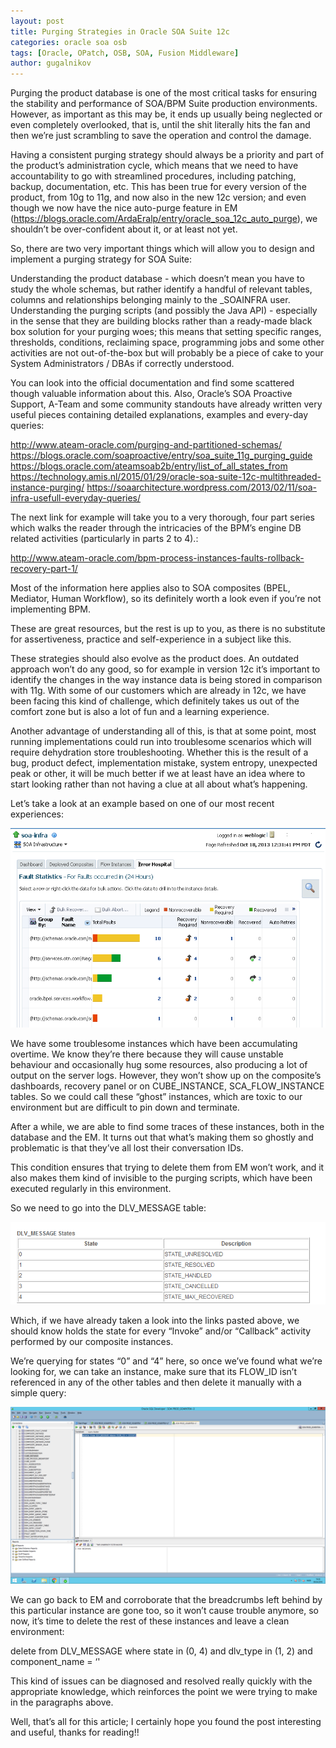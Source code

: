 ```yaml
---
layout: post
title: Purging Strategies in Oracle SOA Suite 12c
categories: oracle soa osb
tags: [Oracle, OPatch, OSB, SOA, Fusion Middleware]
author: gugalnikov
---
```


Purging the product database is one of the most critical tasks for ensuring the stability and performance of SOA/BPM Suite production environments. However, as important as this may be, it ends up usually being neglected or even completely overlooked, that is, until the shit literally hits the fan and then we’re just scrambling to save the operation and control the damage.

Having a consistent purging strategy should always be a priority and part of the product’s administration cycle, which means that we need to have accountability to go with streamlined procedures, including patching, backup, documentation, etc. This has been true for every version of the product, from 10g to 11g, and now also in the new 12c version; and even though we now have the nice auto-purge feature in EM (https://blogs.oracle.com/ArdaEralp/entry/oracle_soa_12c_auto_purge), we shouldn’t be over-confident about it, or at least not yet.

So, there are two very important things which will allow you to design and implement a purging strategy for SOA Suite:

Understanding the product database - which doesn’t mean you have to study the whole schemas, but rather identify a handful of relevant tables, columns and relationships belonging mainly to the <your prefix>_SOAINFRA user.
Understanding the purging scripts (and possibly the Java API) - especially in the sense that they are building blocks rather than a ready-made black box solution for your purging woes; this means that setting specific ranges, thresholds, conditions, reclaiming space, programming jobs and some other activities are not out-of-the-box but will probably be a piece of cake to your System Administrators / DBAs if correctly understood.

You can look into the official documentation and find some scattered though valuable information about this. Also, Oracle’s SOA Proactive Support, A-Team and some community standouts have already written very useful pieces containing detailed explanations, examples and every-day queries:

http://www.ateam-oracle.com/purging-and-partitioned-schemas/
https://blogs.oracle.com/soaproactive/entry/soa_suite_11g_purging_guide
https://blogs.oracle.com/ateamsoab2b/entry/list_of_all_states_from
https://technology.amis.nl/2015/01/29/oracle-soa-suite-12c-multithreaded-instance-purging/
https://soaarchitecture.wordpress.com/2013/02/11/soa-infra-usefull-everyday-queries/

The next link for example will take you to a very thorough, four part series which walks the reader through the intricacies of the BPM’s engine DB related activities (particularly in parts 2 to 4).:

http://www.ateam-oracle.com/bpm-process-instances-faults-rollback-recovery-part-1/

Most of the information here applies also to SOA composites (BPEL, Mediator, Human Workflow), so its definitely worth a look even if you’re not implementing BPM.

These are great resources, but the rest is up to you, as there is no substitute for assertiveness, practice and self-experience in a subject like this.

These strategies should also evolve as the product does. An outdated approach won’t do any good, so for example in version 12c it’s important to identify the changes in the way instance data is being stored in comparison with 11g. With some of our customers which are already in 12c, we have been facing this kind of challenge, which definitely takes us out of the comfort zone but is also a lot of fun and a learning experience.

Another advantage of understanding all of this, is that at some point, most running implementations could run into troublesome scenarios which will require dehydration store troubleshooting. Whether this is the result of a bug, product defect, implementation mistake, system entropy, unexpected peak or other, it will be much better if we at least have an idea where to start looking rather than not having a clue at all about what’s happening.

Let’s take a look at an example based on one of our most recent experiences:

![](/images/2016-05-05-Purging/2016-05-05-dashboard.png)

We have some troublesome instances which have been accumulating overtime. We know they’re there because they will cause unstable behaviour and occasionally hug some resources, also producing a lot of output on the server logs. However, they won’t show up on the composite’s dashboards, recovery panel or on CUBE_INSTANCE, SCA_FLOW_INSTANCE tables. So we could call these “ghost” instances, which are toxic to our environment but are difficult to pin down and terminate.

After a while, we are able to find some traces of these instances, both in the database and the EM. It turns out that what’s making them so ghostly and problematic is that they’ve all lost their conversation IDs.

This condition ensures that trying to delete them from EM won’t work, and it also makes them kind of invisible to the purging scripts, which have been executed regularly in this environment.

So we need to go into the DLV_MESSAGE table:

![](/images/2016-05-05-Purging/2016-05-05-table.png)

Which, if we have already taken a look into the links pasted above, we should know holds the state for every “Invoke” and/or “Callback” activity performed by our composite instances.

We’re querying for states “0” and “4” here, so once we’ve found what we’re looking for, we can take an instance, make sure that its FLOW_ID isn’t referenced in any of the other tables and then delete it manually with a simple query:

![](/images/2016-05-05-Purging/2016-05-05-query.png)

We can go back to EM and corroborate that the breadcrumbs left behind by this particular instance are gone too, so it won’t cause trouble anymore, so now, it’s time to delete the rest of these instances and leave a clean environment:

delete from DLV_MESSAGE where state in (0, 4) and dlv_type in (1, 2)
and component_name = ‘<your component>'

This kind of issues can be diagnosed and resolved really quickly with the appropriate knowledge, which reinforces the point we were trying to make in the paragraphs above.

Well, that’s all for this article; I certainly hope you found the post interesting and useful, thanks for reading!!

